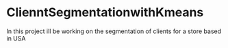 # ClienntSegmentationwithKmeans
In this project ill be working on the segmentation of clients for a store based in USA

